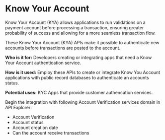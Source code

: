 # Know Your Account

Know Your Account (KYA) allows applications to run validations on a payment account before processing a transaction, ensuring greater probability of success and allowing for a more seamless transaction flow. 

These Know Your Account (KYA) APIs make it possible to authenticate new accounts before transactions are posted to the account.   

**Who is it for:** Developers creating or integrating apps that need a Know Your Account authentication service.  

**How is it used:** Employ these APIs to create or integrate Know You Account applications with public record databases to authenticate an accounts status.   

**Potential uses:** KYC Apps that provide customer authencation services. 

Begin the integration with following Account Verification services domain in API Explorer:
* Account Verification
* Account status
* Account creation date
* Can the account receive transactions


